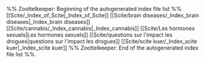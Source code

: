 %% Zoottelkeeper: Beginning of the autogenerated index file list  %%
 [[Scite/_Index_of_Scite|_Index_of_Scite]]
 [[Scite/brain diseases/_Index_brain diseases|_Index_brain diseases]]
 [[Scite/cannabis/_Index_cannabis|_Index_cannabis]]
 [[Scite/Les hormones sexuels|Les hormones sexuels]]
 [[Scite/questions sur l'impact les drogues|questions sur l'impact les drogues]]
 [[Scite/scite kuer/_Index_scite kuer|_Index_scite kuer]]
%% Zoottelkeeper: End of the autogenerated index file list  %%
